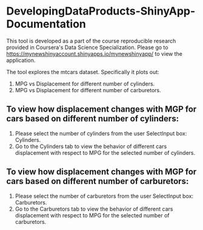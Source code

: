 # DevelopingDataProducts-ShinyApp-Documentation

This tool is developed as a part of the course reproducible research provided in Coursera's Data Science Specialization. Please go to https://mynewshinyaccount.shinyapps.io/mynewshinyapp/ to view the application.

The tool explores the mtcars dataset. Specifically it plots out:

1. MPG vs Displacement for different number of cylinders.
2. MPG vs Displacement for different number of carburetors.

## To view how displacement changes with MGP for cars based on different number of cylinders:
1) Please select the number of cylinders from the user SelectInput box: Cylinders.
2) Go to the Cylinders tab to view the behavior of different cars displacement with respect to MPG for the selected number of cylinders.

## To view how displacement changes with MGP for cars based on different number of carburetors:
1) Please select the number of carburetors from the user SelectInput box: Carburetors.
2) Go to the Carburetors tab to view the behavior of different cars displacement with respect to MPG for the selected number of carburetors.
